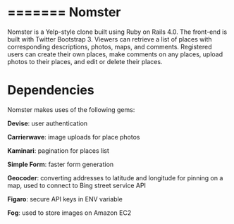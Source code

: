 =======
Nomster
=======

Nomster is a Yelp-style clone built using Ruby on Rails 4.0.  The front-end is built with Twitter Bootstrap 3.  Viewers can retrieve a list of places with corresponding descriptions, photos, maps, and comments.  Registered users can create their own places, make comments on any places, upload photos to their places, and edit or delete their places.  

Dependencies
============

Nomster makes uses of the following gems:

<b>Devise</b>: user authentication

<b>Carrierwave</b>: image uploads for place photos

<b>Kaminari</b>: pagination for places list

<b>Simple Form</b>: faster form generation

<b>Geocoder</b>: converting addresses to latitude and longitude for pinning on a map, used to connect to Bing street service API

<b>Figaro</b>: secure API keys in ENV variable

<b>Fog</b>: used to store images on Amazon EC2
